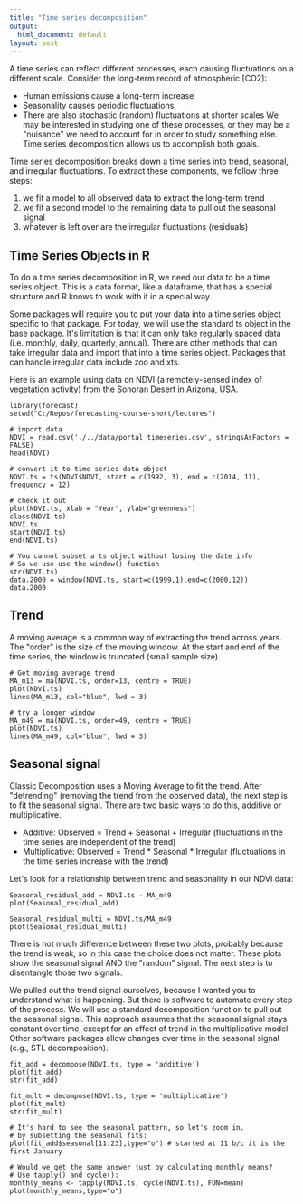 ```yaml
---
title: "Time series decomposition"
output:
  html_document: default
layout: post
---
```


A time series can reflect different processes, each causing
fluctuations on a different scale. Consider the long-term record of 
atmospheric [CO2]:
* Human emissions cause a long-term increase 
* Seasonality causes periodic fluctuations 
* There are also stochastic (random) fluctuations at shorter scales
We may be interested in studying one of these processes, or they may be a "nuisance" we need to account for in order to study something else. Time series decomposition allows us to accomplish both goals. 

Time series decomposition breaks down a time series into trend, seasonal, and irregular fluctuations. To extract these components, we follow three steps:
1) we fit a model to all observed data to extract the long-term trend
2) we fit a second model to the remaining data to pull out the seasonal signal
3) whatever is left over are the irregular fluctuations (residuals)

## Time Series Objects in R

To do a time series decomposition in R, we need our data to be a time series object. This is a data format, like a dataframe, that has a special structure and R knows to work with it in a special way.

Some packages will require you to put your data into a time series object specific to that package. For today, we will use the standard ts object in the base package. It's limitation is that it can only take regularly spaced data (i.e. monthly, daily, quarterly, annual). There are other methods that can take irregular data and import that into a time series object. Packages that can handle irregular data include zoo and xts.

Here is an example using data on NDVI (a remotely-sensed index of 
vegetation activity) from the Sonoran Desert in Arizona, USA.

```
library(forecast)
setwd("C:/Repos/forecasting-course-short/lectures")

# import data
NDVI = read.csv('./../data/portal_timeseries.csv', stringsAsFactors = FALSE)
head(NDVI)

# convert it to time series data object
NDVI.ts = ts(NDVI$NDVI, start = c(1992, 3), end = c(2014, 11), frequency = 12)

# check it out
plot(NDVI.ts, xlab = "Year", ylab="greenness")
class(NDVI.ts)
NDVI.ts
start(NDVI.ts)
end(NDVI.ts)

# You cannot subset a ts object without losing the date info
# So we use use the window() function
str(NDVI.ts)
data.2000 = window(NDVI.ts, start=c(1999,1),end=c(2000,12))
data.2000
```
## Trend

A moving average is a common way of extracting the trend across years.  The "order" is the size of the moving window. At the start
and end of the time series, the window is truncated (small sample
size).

```
# Get moving average trend
MA_m13 = ma(NDVI.ts, order=13, centre = TRUE)
plot(NDVI.ts)
lines(MA_m13, col="blue", lwd = 3)

# try a longer window
MA_m49 = ma(NDVI.ts, order=49, centre = TRUE)
plot(NDVI.ts)
lines(MA_m49, col="blue", lwd = 3)
```
## Seasonal signal

Classic Decomposition uses a Moving Average to fit the trend. After "detrending" (removing the trend from the observed data), the next
step is to fit the seasonal signal. There are two basic ways to do this, additive or multiplicative. 
* Additive: Observed = Trend + Seasonal + Irregular (fluctuations in the time series are independent of the trend)
* Multiplicative: Observed = Trend * Seasonal * Irregular (fluctuations in the time series increase with the trend)

Let's look for a relationship between trend and seasonality in our
NDVI data:
```
Seasonal_residual_add = NDVI.ts - MA_m49
plot(Seasonal_residual_add)

Seasonal_residual_multi = NDVI.ts/MA_m49
plot(Seasonal_residual_multi)
```
There is not much difference between these two plots, probably 
because the trend is weak, so in this case the choice does not
matter.  These plots show the seasonal signal AND the "random" 
signal. The next step is to disentangle those two signals.

We pulled out the trend signal ourselves, because I wanted you to
understand what is happening. But there is software to automate
every step of the process. We will use a standard decomposition
function to pull out the seasonal signal. This approach assumes
that the seasonal signal stays constant over time, except 
for an effect of trend in the multiplicative model. Other software
packages allow changes over time in the seasonal signal 
(e.g., STL decomposition).

```
fit_add = decompose(NDVI.ts, type = 'additive')
plot(fit_add)
str(fit_add)

fit_mult = decompose(NDVI.ts, type = 'multiplicative')
plot(fit_mult)
str(fit_mult)

# It's hard to see the seasonal pattern, so let's zoom in.
# by subsetting the seasonal fits:
plot(fit_add$seasonal[11:23],type="o") # started at 11 b/c it is the first January

# Would we get the same answer just by calculating monthly means?
# Use tapply() and cycle():
monthly_means <- tapply(NDVI.ts, cycle(NDVI.ts), FUN=mean)
plot(monthly_means,type="o")

```

